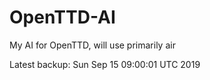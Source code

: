 # OpenTTD-AI
My AI for OpenTTD, will use primarily air

Latest backup: Sun Sep 15 09:00:01 UTC 2019
